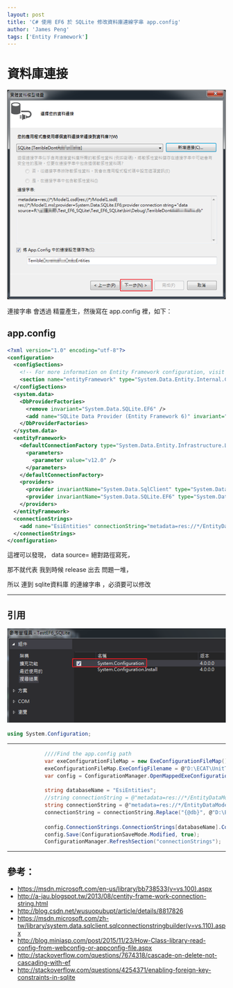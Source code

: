 ```yaml
---
layout: post
title: 'C# 使用 EF6 於 SQLite 修改資料庫連線字串 app.config'
author: 'James Peng'
tags: ['Entity Framework']
---
```


# 資料庫連接 #

![](..\images\2016-05-26-CSharp_EF6_SQLite_Appconfig\oTje59C.png)

連接字串 會透過 精靈產生，然後寫在 app.config 裡，如下：<connectionStrings>

## app.config ##

~~~xml
<?xml version="1.0" encoding="utf-8"?>
<configuration>
  <configSections>
    <!-- For more information on Entity Framework configuration, visit http://go.microsoft.com/fwlink/?LinkID=237468 -->
    <section name="entityFramework" type="System.Data.Entity.Internal.ConfigFile.EntityFrameworkSection, EntityFramework, Version=6.0.0.0, Culture=neutral, PublicKeyToken=b77a5c561934e089" requirePermission="false" />
  </configSections>
  <system.data>
    <DbProviderFactories>
      <remove invariant="System.Data.SQLite.EF6" />
      <add name="SQLite Data Provider (Entity Framework 6)" invariant="System.Data.SQLite.EF6" description=".NET Framework Data Provider for SQLite (Entity Framework 6)" type="System.Data.SQLite.EF6.SQLiteProviderFactory, System.Data.SQLite.EF6" />
    </DbProviderFactories>
  </system.data>
  <entityFramework>
    <defaultConnectionFactory type="System.Data.Entity.Infrastructure.LocalDbConnectionFactory, EntityFramework">
      <parameters>
        <parameter value="v12.0" />
      </parameters>
    </defaultConnectionFactory>
    <providers>
      <provider invariantName="System.Data.SqlClient" type="System.Data.Entity.SqlServer.SqlProviderServices, EntityFramework.SqlServer" />
      <provider invariantName="System.Data.SQLite.EF6" type="System.Data.SQLite.EF6.SQLiteProviderServices, System.Data.SQLite.EF6" />
    </providers>
  </entityFramework>
  <connectionStrings>
    <add name="EsiEntities" connectionString="metadata=res://*/EntityDataModel.ModelEsi.csdl|res://*/EntityDataModel.ModelEsi.ssdl|res://*/EntityDataModel.ModelEsi.msl;provider=System.Data.SQLite.EF6;provider connection string=&quot;data source=D:\ECAT\Project\EIPBuilder\bin\Release\Database\ECAT\Esi.db&quot;" providerName="System.Data.EntityClient" />
  </connectionStrings>
</configuration>
~~~

這裡可以發現， data source= 絕對路徑寫死，

那不就代表 我到時候 release 出去 問題一堆，

所以 連到 sqlite資料庫 的連線字串 ，必須要可以修改

----------


## 引用 ##

![](..\images\2016-05-26-CSharp_EF6_SQLite_Appconfig\SOPGmMH.png)

~~~csharp
using System.Configuration;
~~~


----------



~~~csharp
            ////Find the app.config path
            var exeConfigurationFileMap = new ExeConfigurationFileMap();
            exeConfigurationFileMap.ExeConfigFilename = @"D:\ECAT\UnitTest\EIPBuilderTests\app.config";
            var config = ConfigurationManager.OpenMappedExeConfiguration(exeConfigurationFileMap, ConfigurationUserLevel.None);

            string databaseName = "EsiEntities";
            //string connectionString = @"metadata=res://*/EntityDataModel.ModelEsi.csdl|res://*/EntityDataModel.ModelEsi.ssdl|res://*/EntityDataModel.ModelEsi.msl;provider=System.Data.SQLite.EF6;provider connection string=""data source=D:\ECAT\Project\EIPBuilder\bin\Release\Database\ECAT\Esi.db;foreign keys=true;""";
            string connectionString = @"metadata=res://*/EntityDataModel.ModelEsi.csdl|res://*/EntityDataModel.ModelEsi.ssdl|res://*/EntityDataModel.ModelEsi.msl;provider=System.Data.SQLite.EF6;provider connection string=""data source={@db};foreign keys=true;""";
            connectionString = connectionString.Replace("{@db}", @"D:\ECAT\Project\EIPBuilder\bin\Release\Database\ECAT\Esi.db");

            config.ConnectionStrings.ConnectionStrings[databaseName].ConnectionString = connectionString;
            config.Save(ConfigurationSaveMode.Modified, true);
            ConfigurationManager.RefreshSection("connectionStrings");
~~~



----------

## 參考： ##

- https://msdn.microsoft.com/en-us/library/bb738533(v=vs.100).aspx
- http://a-jau.blogspot.tw/2013/08/centity-frame-work-connection-string.html
- http://blog.csdn.net/wusuopubupt/article/details/8817826
- https://msdn.microsoft.com/zh-tw/library/system.data.sqlclient.sqlconnectionstringbuilder(v=vs.110).aspx
- http://blog.miniasp.com/post/2015/11/23/How-Class-library-read-config-from-webconfig-or-appconfig-file.aspx
- http://stackoverflow.com/questions/7674318/cascade-on-delete-not-cascading-with-ef
- http://stackoverflow.com/questions/4254371/enabling-foreign-key-constraints-in-sqlite
